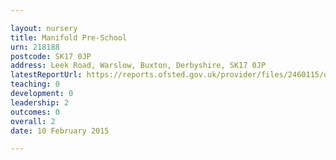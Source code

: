 ```yaml
---

layout: nursery
title: Manifold Pre-School
urn: 218188
postcode: SK17 0JP
address: Leek Road, Warslow, Buxton, Derbyshire, SK17 0JP
latestReportUrl: https://reports.ofsted.gov.uk/provider/files/2460115/urn/218188.pdf
teaching: 0
development: 0
leadership: 2
outcomes: 0
overall: 2
date: 10 February 2015

---
```

